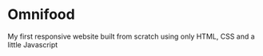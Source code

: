 
# Omnifood
My first responsive website built from scratch using only HTML, CSS and a little Javascript
